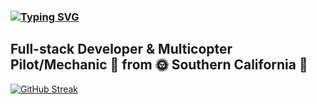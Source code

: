 ### [![Typing SVG](https://readme-typing-svg.herokuapp.com?lines=Hi+there+%F0%9F%91%8B+my+name+is+Michael)](https://git.io/typing-svg)

## Full-stack Developer & Multicopter Pilot/Mechanic :money_with_wings: from :sun_with_face: Southern California :palm_tree:

[![GitHub Streak](https://mjpeppers-readme-streaking.herokuapp.com?user=MJPeppersdev&theme=radical&date_format=j%20M%5B%20Y%5D)](https://git.io/streak-stats)

<!--
**MJPeppersdev/mjpeppersdev** is a ✨ _special_ ✨ repository because its `README.md` (this file) appears on your GitHub profile.

Here are some ideas to get you started:

- 🔭 I’m currently working on ...
- 🌱 I’m currently learning ...
- 👯 I’m looking to collaborate on ...
- 🤔 I’m looking for help with ...
- 💬 Ask me about ...
- 📫 How to reach me: ...
- 😄 Pronouns: ...
- ⚡ Fun fact: ...
-->

